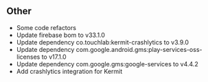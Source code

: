 <!-- Formatting
## Additions  ?? New features

## Changes  ?? Behaviour changes

## Fixes  ?? Bugfixes

## Other  ?? Technical stuff, what happened behind the scene
-->
## Other
- Some code refactors
- Update firebase bom to v33.1.0
- Update dependency co.touchlab:kermit-crashlytics to v3.9.0
- Update dependency com.google.android.gms:play-services-oss-licenses to v17.1.0
- Update dependency com.google.gms:google-services to v4.4.2
- Add crashlytics integration for Kermit
